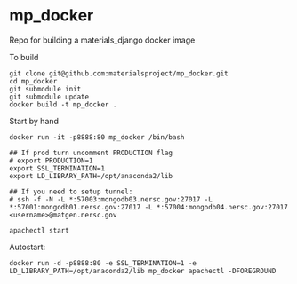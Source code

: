 # mp_docker

Repo for building a materials_django docker image

To build

```
git clone git@github.com:materialsproject/mp_docker.git
cd mp_docker
git submodule init
git submodule update
docker build -t mp_docker .
```

Start by hand
```
docker run -it -p8888:80 mp_docker /bin/bash

## If prod turn uncomment PRODUCTION flag
# export PRODUCTION=1
export SSL_TERMINATION=1
export LD_LIBRARY_PATH=/opt/anaconda2/lib

## If you need to setup tunnel:
# ssh -f -N -L *:57003:mongodb03.nersc.gov:27017 -L *:57001:mongodb01.nersc.gov:27017 -L *:57004:mongodb04.nersc.gov:27017 <username>@matgen.nersc.gov

apachectl start
```

Autostart:
```
docker run -d -p8888:80 -e SSL_TERMINATION=1 -e LD_LIBRARY_PATH=/opt/anaconda2/lib mp_docker apachectl -DFOREGROUND
```